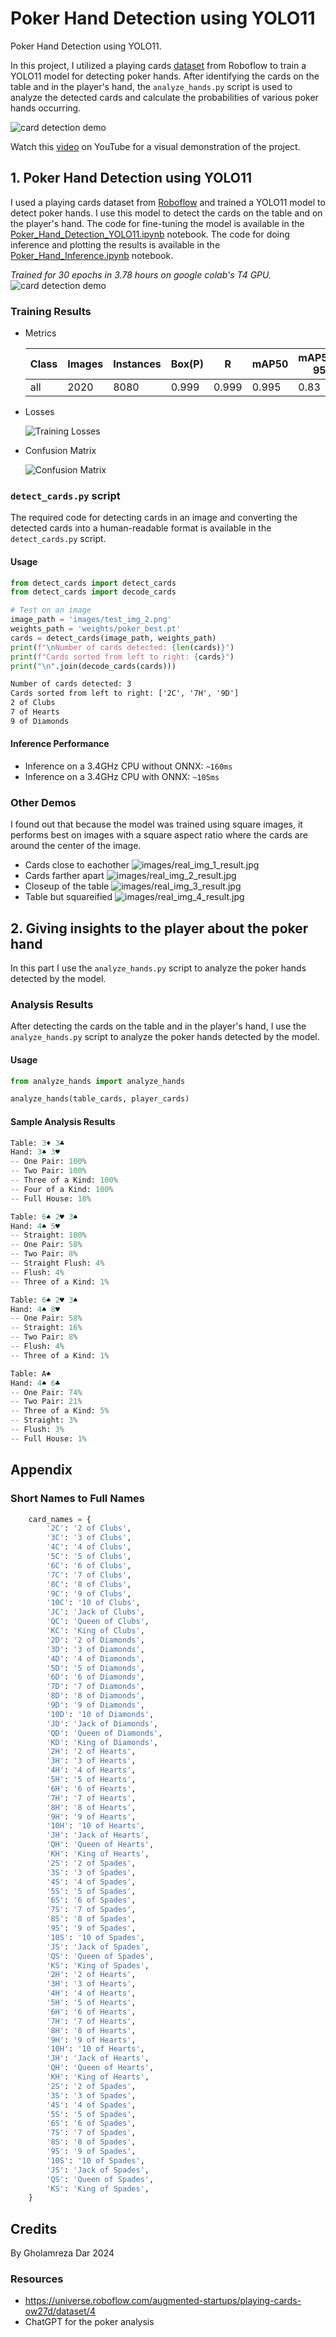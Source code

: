 # Poker Hand Detection using YOLO11

Poker Hand Detection using YOLO11.

In this project, I utilized a playing cards [dataset](https://universe.roboflow.com/augmented-startups/playing-cards-ow27d/dataset/4) from Roboflow to train a YOLO11 model for detecting poker hands.
After identifying the cards on the table and in the player's hand, the `analyze_hands.py` script is used to analyze the detected cards and calculate the probabilities of various poker hands occurring.

![card detection demo](images/project_cover.jpg)

Watch this [video](https://youtube.com/shorts/IfgZjhWQHVs) on YouTube for a visual demonstration of the project.

## 1. Poker Hand Detection using YOLO11


I used a playing cards dataset from [Roboflow](https://universe.roboflow.com/augmented-startups/playing-cards-ow27d/dataset/4) and trained a YOLO11 model to detect poker hands.
I use this model to detect the cards on the table and on the player's hand.
The code for fine-tuning the model is available in the [Poker_Hand_Detection_YOLO11.ipynb](Poker_Hand_Detection_YOLO11.ipynb) notebook.
The code for doing inference and plotting the results is available in the [Poker_Hand_Inference.ipynb](Poker_Hand_Inference.ipynb) notebook.

*Trained for 30 epochs in 3.78 hours on google colab's T4 GPU.*
![card detection demo](images/demo_result.jpg)


### Training Results

- Metrics

    | Class | Images | Instances | Box(P) | R    | mAP50 | mAP50-95 |
    |-------|--------|-----------|--------|------|-------|----------|
    | all   | 2020   | 8080      | 0.999  | 0.999 | 0.995 | 0.83     |

- Losses 

    ![Training Losses](images/poker_train_metrics.png)

- Confusion Matrix

    ![Confusion Matrix](images/poker_normalized_confusion_matrix.png)

### `detect_cards.py` script

The required code for detecting cards in an image and converting the detected cards into a human-readable format is available in the `detect_cards.py` script.

#### Usage

```py
from detect_cards import detect_cards
from detect_cards import decode_cards

# Test on an image
image_path = 'images/test_img_2.png'
weights_path = 'weights/poker_best.pt'
cards = detect_cards(image_path, weights_path)
print(f"\nNumber of cards detected: {len(cards)}")
print(f"Cards sorted from left to right: {cards}")
print("\n".join(decode_cards(cards)))
```

```txt
Number of cards detected: 3
Cards sorted from left to right: ['2C', '7H', '9D']
2 of Clubs
7 of Hearts
9 of Diamonds
```

#### Inference Performance

- Inference on a 3.4GHz CPU without ONNX: `~160ms`
- Inference on a 3.4GHz CPU with ONNX: `~105ms`

### Other Demos

I found out that because the model was trained using square images, it performs best on images with a square aspect ratio where the cards are around the center of the image.

- Cards close to eachother
    ![images/real_img_1_result.jpg](images/real_img_1_result.jpg)
- Cards farther apart
    ![images/real_img_2_result.jpg](images/real_img_2_result.jpg)
- Closeup of the table
    ![images/real_img_3_result.jpg](images/real_img_3_result.jpg)
- Table but squareified
    ![images/real_img_4_result.jpg](images/real_img_4_result.jpg)

## 2. Giving insights to the player about the poker hand

In this part I use the `analyze_hands.py` script to analyze the poker hands detected by the model.

### Analysis Results

After detecting the cards on the table and in the player's hand, I use the `analyze_hands.py` script to analyze the poker hands detected by the model.

#### Usage

```py
from analyze_hands import analyze_hands

analyze_hands(table_cards, player_cards)
```

#### Sample Analysis Results
```py
Table: 3♦ 3♣ 
Hand: 3♠ 3♥ 
-- One Pair: 100%
-- Two Pair: 100%
-- Three of a Kind: 100%
-- Four of a Kind: 100%
-- Full House: 18%

Table: 6♠ 2♥ 3♠ 
Hand: 4♠ 5♥ 
-- Straight: 100%
-- One Pair: 58%
-- Two Pair: 8%
-- Straight Flush: 4%
-- Flush: 4%
-- Three of a Kind: 1%

Table: 6♠ 2♥ 3♠ 
Hand: 4♠ 8♥ 
-- One Pair: 58%
-- Straight: 16%
-- Two Pair: 8%
-- Flush: 4%
-- Three of a Kind: 1%

Table: A♠ 
Hand: 4♠ 6♣ 
-- One Pair: 74%
-- Two Pair: 21%
-- Three of a Kind: 5%
-- Straight: 3%
-- Flush: 3%
-- Full House: 1%
```

## Appendix

### Short Names to Full Names

```py
    card_names = {
        '2C': '2 of Clubs',
        '3C': '3 of Clubs',
        '4C': '4 of Clubs',
        '5C': '5 of Clubs',
        '6C': '6 of Clubs',
        '7C': '7 of Clubs',
        '8C': '8 of Clubs',
        '9C': '9 of Clubs',
        '10C': '10 of Clubs',
        'JC': 'Jack of Clubs',
        'QC': 'Queen of Clubs',
        'KC': 'King of Clubs',
        '2D': '2 of Diamonds',
        '3D': '3 of Diamonds',
        '4D': '4 of Diamonds',
        '5D': '5 of Diamonds',
        '6D': '6 of Diamonds',
        '7D': '7 of Diamonds',
        '8D': '8 of Diamonds',
        '9D': '9 of Diamonds',
        '10D': '10 of Diamonds',
        'JD': 'Jack of Diamonds',
        'QD': 'Queen of Diamonds',
        'KD': 'King of Diamonds',
        '2H': '2 of Hearts',
        '3H': '3 of Hearts',
        '4H': '4 of Hearts',
        '5H': '5 of Hearts',
        '6H': '6 of Hearts',
        '7H': '7 of Hearts',
        '8H': '8 of Hearts',
        '9H': '9 of Hearts',
        '10H': '10 of Hearts',
        'JH': 'Jack of Hearts',
        'QH': 'Queen of Hearts',
        'KH': 'King of Hearts',
        '2S': '2 of Spades',
        '3S': '3 of Spades',
        '4S': '4 of Spades',
        '5S': '5 of Spades',
        '6S': '6 of Spades',
        '7S': '7 of Spades',
        '8S': '8 of Spades',
        '9S': '9 of Spades',
        '10S': '10 of Spades',
        'JS': 'Jack of Spades',
        'QS': 'Queen of Spades',
        'KS': 'King of Spades',
        '2H': '2 of Hearts',
        '3H': '3 of Hearts',
        '4H': '4 of Hearts',
        '5H': '5 of Hearts',
        '6H': '6 of Hearts',
        '7H': '7 of Hearts',
        '8H': '8 of Hearts',
        '9H': '9 of Hearts',
        '10H': '10 of Hearts',
        'JH': 'Jack of Hearts',
        'QH': 'Queen of Hearts',
        'KH': 'King of Hearts',
        '2S': '2 of Spades',
        '3S': '3 of Spades',
        '4S': '4 of Spades',
        '5S': '5 of Spades',
        '6S': '6 of Spades',
        '7S': '7 of Spades',
        '8S': '8 of Spades',
        '9S': '9 of Spades',
        '10S': '10 of Spades',
        'JS': 'Jack of Spades',
        'QS': 'Queen of Spades',
        'KS': 'King of Spades',
    }
```

## Credits

By Gholamreza Dar 2024

### Resources

- https://universe.roboflow.com/augmented-startups/playing-cards-ow27d/dataset/4
- ChatGPT for the poker analysis
